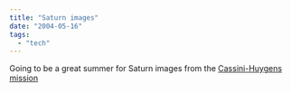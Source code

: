 ```yaml
---
title: "Saturn images"
date: "2004-05-16"
tags: 
  - "tech"
---
```


Going to be a great summer for Saturn images from the [Cassini-Huygens mission](http://saturn.jpl.nasa.gov/multimedia/index.cfm "Cassini-Huygens-Multimedia")
